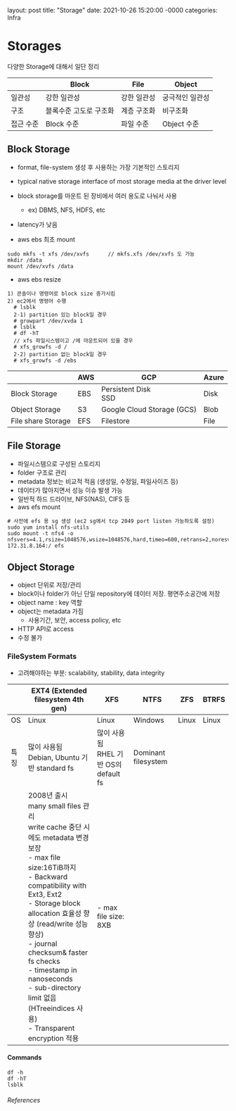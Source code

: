 layout: post
title: "Storage"
date: 2021-10-26 15:20:00 -0000
categories: Infra

# Storages

다양한 Storage에 대해서 일단 정리



|           | Block                  | File        | Object          |
| --------- | ---------------------- | ----------- | --------------- |
| 일관성    | 강한 일관성            | 강한 일관성 | 궁극적인 일관성 |
| 구조      | 블록수준 고도로 구조화 | 계층 구조화 | 비구조화        |
| 접근 수준 | Block 수준             | 파일 수준   | Object 수준     |



## Block Storage

- format, file-system 생성 후 사용하는 가장 기본적인 스토리지
- typical native storage interface of most storage media at the driver level
- block storage를 마운트 된 장비에서 여러 용도로 나눠서 사용 
  - ex) DBMS, NFS, HDFS, etc

- latency가 낮음
- aws ebs 최초 mount

```
sudo mkfs -t xfs /dev/xvfs      // mkfs.xfs /dev/xvfs 도 가능
mkdir /data
mount /dev/xvfs /data
```

- aws ebs resize

```
1) 콘솔이나 명령어로 block size 증가시킴
2) ec2에서 명령어 수행
  # lsblk  
  2-1) partition 있는 block일 경우
  # growpart /dev/xvda 1
  # lsblk
  # df -hT
  // xfs 파일시스템이고 /에 마운트되어 있을 경우
  # xfs_growfs -d /
  2-2) partition 없는 block일 경우
  # xfs_growfs -d /ebs
```

|                    | AWS  | GCP                        | Azure |
| ------------------ | ---- | -------------------------- | ----- |
| Block Storage      | EBS  | Persistent Disk<br />SSD   | Disk  |
| Object Storage     | S3   | Google Cloud Storage (GCS) | Blob  |
| File share Storage | EFS  | Filestore                  | File  |



## File Storage

- 파일시스템으로 구성된 스토리지
- folder 구조로 관리
- metadata 정보는 비교적 적음 (생성일, 수정일, 파일사이즈 등)
- 데이터가 많아지면서 성능 이슈 발생 가능
- 일반적 하드 드라이브, NFS(NAS), CIFS 등
- aws efs mount

```
# 사전에 efs 용 sg 생성 (ec2 sg에서 tcp 2049 port listen 가능하도록 설정)
sudo yum install nfs-utils
sudo mount -t nfs4 -o nfsvers=4.1,rsize=1048576,wsize=1048576,hard,timeo=600,retrans=2,noresvport 172.31.8.164:/ efs
```



## Object Storage

- object 단위로 저장/관리
- block이나 folder가 아닌 단일 repository에 데이터 저장. 평면주소공간에 저장
- object name : key 역할
- object는 metadata 가짐 
  - 사용기간, 보안, access policy, etc
- HTTP API로 access
- 수정 불가



### FileSystem Formats

- 고려해야하는 부분: scalability, stability, data integrity

|      | EXT4 (Extended filesystem 4th gen)                           | XFS                                        | NTFS                | ZFS   | BTRFS |
| ---- | ------------------------------------------------------------ | ------------------------------------------ | ------------------- | ----- | ----- |
| OS   | Linux                                                        | Linux                                      | Windows             | Linux | Linux |
| 특징 | 많이 사용됨<br />Debian, Ubuntu 기반 standard fs             | 많이 사용됨<br />RHEL 기반 OS의 default fs | Dominant filesystem |       |       |
|      | 2008년 출시<br />many small files 관리<br />write cache 중단 시에도 metadata 변경 보장<br /> - max file size:16TiB까지 <br />- Backward compatibility with Ext3, Ext2<br />- Storage block allocation 효율성 향상 (read/write 성능 향상)<br />- journal checksum& faster fs checks<br />- timestamp in nanoseconds<br />- sub-directory limit 없음 (HTreeindices 사용)<br />- Transparent encryption 적용 | - max file size: 8XB                       |                     |       |       |



#### Commands

```
df -h
df -hT
lsblk
```







###### References

[object, block, file storage 차이]: https://www.alibabacloud.com/ko/knowledge/difference-between-object-storage-file-storage-block-storage	"object, file, block storage 차이점"
[Block Storage]: https://www.delltechnologies.com/ko-kr/learn/data-storage/block-storage.htm
[ext4 vs xfs]: https://linoxide.com/ext4-vs-xfs-which-one-to-choose/


